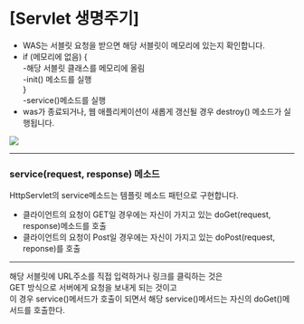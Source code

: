 # [Servlet 생명주기]

* WAS는 서블릿 요청을 받으면 해당 서블릿이 메모리에 있는지 확인합니다.
* if (메모리에 없음) {<br>
     -해당 서블릿 클래스를 메모리에 올림<br>
     -init() 메소드를 실행<br>
     }<br>
     -service()메소드를 실행
* was가 종료되거나, 웹 애플리케이션이 새롭게 갱신될 경우 destroy() 메소드가 실행됩니다.

<img src="https://user-images.githubusercontent.com/45118806/50596626-3a9bc780-0ee8-11e9-82ef-4f6d4184a1ee.PNG"></img>

***

<h3>service(request, response) 메소드</h3>
HttpServlet의 service메소드는 템플릿 메소드 패턴으로 구현합니다.

* 클라이언트의 요청이 GET일 경우에는 자신이 가지고 있는 doGet(request, response)메소드를 호출<br>
* 클라이언트의 요청이 Post일 경우에는 자신이 가지고 있는 doPost(request, reponse)를 호출

***

해당 서블릿에 URL주소를 직접 입력하거나 링크를 클릭하는 것은<br>
GET 방식으로 서버에게 요청을 보내게 되는 것이고<br>
이 경우 service()메서드가 호출이 되면서 해당 service()메서드는 자신의 doGet()메서드를 호출한다.
